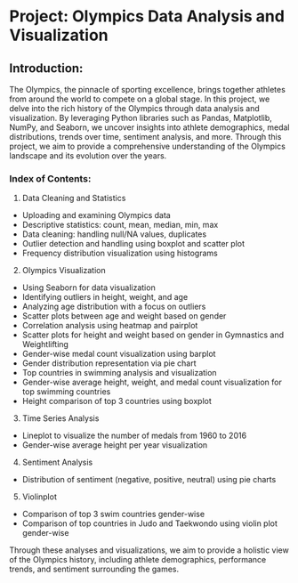 # Project: Olympics Data Analysis and Visualization

## Introduction:
The Olympics, the pinnacle of sporting excellence, brings together athletes from around the world to compete on a global stage. In this project, we delve into the rich history of the Olympics through data analysis and visualization. By leveraging Python libraries such as Pandas, Matplotlib, NumPy, and Seaborn, we uncover insights into athlete demographics, medal distributions, trends over time, sentiment analysis, and more. Through this project, we aim to provide a comprehensive understanding of the Olympics landscape and its evolution over the years.

### Index of Contents:

1. Data Cleaning and Statistics

 * Uploading and examining Olympics data
 * Descriptive statistics: count, mean, median, min, max
 * Data cleaning: handling null/NA values, duplicates
 * Outlier detection and handling using boxplot and scatter plot
 * Frequency distribution visualization using histograms

2. Olympics Visualization

 * Using Seaborn for data visualization
 * Identifying outliers in height, weight, and age
 * Analyzing age distribution with a focus on outliers
 * Scatter plots between age and weight based on gender
 * Correlation analysis using heatmap and pairplot
 * Scatter plots for height and weight based on gender in Gymnastics and Weightlifting
 * Gender-wise medal count visualization using barplot
 * Gender distribution representation via pie chart
 * Top countries in swimming analysis and visualization
 * Gender-wise average height, weight, and medal count visualization for top swimming countries
 * Height comparison of top 3 countries using boxplot

3. Time Series Analysis

 * Lineplot to visualize the number of medals from 1960 to 2016
 * Gender-wise average height per year visualization

4. Sentiment Analysis

 * Distribution of sentiment (negative, positive, neutral) using pie charts

5. Violinplot

 * Comparison of top 3 swim countries gender-wise
 * Comparison of top countries in Judo and Taekwondo using violin plot gender-wise

 Through these analyses and visualizations, we aim to provide a holistic view of the Olympics history,      including athlete demographics, performance trends, and sentiment surrounding the games.
